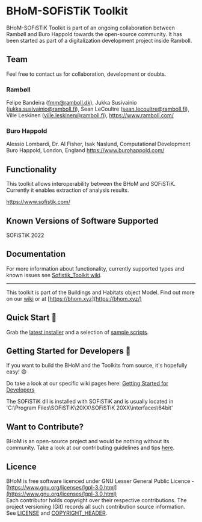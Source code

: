 # BHoM-SOFiSTiK Toolkit
BHoM-SOFiSTiK Toolkit is part of an ongoing collaboration between Rambøll and Buro Happold towards the open-source community. It has been started as part of a digitalization development project inside Ramboll.


## Team

Feel free to contact us for collaboration, development or doubts.

### Rambøll
Felipe Bandeira (fmm@ramboll.dk), Jukka Susivainio (jukka.susivainio@ramboll.fi), Sean LeCoultre (sean.lecoultre@ramboll.fi), Ville Leskinen (ville.leskinen@ramboll.fi), https://www.ramboll.com/

### Buro Happold
Alessio Lombardi, Dr. Al Fisher, Isak Naslund, Computational Development Buro Happold, London, England https://www.burohappold.com/


## Functionality

This toolkit allows interoperability between the BHoM and SOFiSTiK. Currently it enables extraction of analysis results.

https://www.sofistik.com/


## Known Versions of Software Supported

SOFiSTiK 2022



## Documentation

For more information about functionality, currently supported types and known issues see [Sofistik_Toolkit wiki](https://github.com/BHoM/Sofistik_Toolkit/wiki).

---
This toolkit is part of the Buildings and Habitats object Model. Find out more on our [wiki](https://github.com/BHoM/documentation/wiki) or at [https://bhom.xyz](https://bhom.xyz/)


## Quick Start 🚀 

Grab the [latest installer](https://bhom.xyz/) and a selection of [sample scripts](https://github.com/BHoM/samples).


## Getting Started for Developers 🤖 

If you want to build the BHoM and the Toolkits from source, it's hopefully easy! 😄 

Do take a look at our specific wiki pages here: [Getting Started for Developers](https://github.com/BHoM/documentation/wiki/Getting-started-for-developers)

The SOFiSTiK dll is installed with SOFiSTiK and is usually located in 'C:\Program Files\SOFiSTiK\20XX\SOFiSTiK 20XX\interfaces\64bit'


## Want to Contribute? ##

BHoM is an open-source project and would be nothing without its community. Take a look at our contributing guidelines and tips [here](https://github.com/BHoM/BHoM/blob/master/CONTRIBUTING.md).


## Licence ##

BHoM is free software licenced under GNU Lesser General Public Licence - [https://www.gnu.org/licenses/lgpl-3.0.html](https://www.gnu.org/licenses/lgpl-3.0.html)  
Each contributor holds copyright over their respective contributions.
The project versioning (Git) records all such contribution source information.
See [LICENSE](https://github.com/BHoM/BHoM/blob/master/LICENSE) and [COPYRIGHT_HEADER](https://github.com/BHoM/BHoM/blob/master/COPYRIGHT_HEADER.txt).

